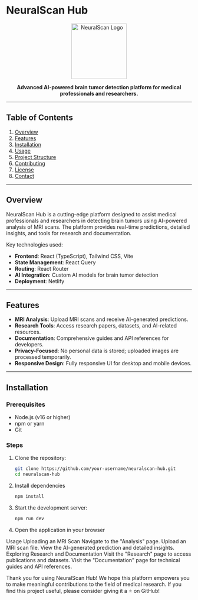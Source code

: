 # NeuralScan Hub

<p align="center">
  <img src="https://via.placeholder.com/150" alt="NeuralScan Logo" width="150"/>
</p>

<p align="center">
  <strong>Advanced AI-powered brain tumor detection platform for medical professionals and researchers.</strong>
</p>

---

## Table of Contents

1. [Overview](#overview)
2. [Features](#features)
3. [Installation](#installation)
4. [Usage](#usage)
5. [Project Structure](#project-structure)
6. [Contributing](#contributing)
7. [License](#license)
8. [Contact](#contact)

---

## Overview

NeuralScan Hub is a cutting-edge platform designed to assist medical professionals and researchers in detecting brain tumors using AI-powered analysis of MRI scans. The platform provides real-time predictions, detailed insights, and tools for research and documentation.

Key technologies used:
- **Frontend**: React (TypeScript), Tailwind CSS, Vite
- **State Management**: React Query
- **Routing**: React Router
- **AI Integration**: Custom AI models for brain tumor detection
- **Deployment**: Netlify

---

## Features

- **MRI Analysis**: Upload MRI scans and receive AI-generated predictions.
- **Research Tools**: Access research papers, datasets, and AI-related resources.
- **Documentation**: Comprehensive guides and API references for developers.
- **Privacy-Focused**: No personal data is stored; uploaded images are processed temporarily.
- **Responsive Design**: Fully responsive UI for desktop and mobile devices.

---

## Installation

### Prerequisites

- Node.js (v16 or higher)
- npm or yarn
- Git

### Steps

1. Clone the repository:
   ```bash
   git clone https://github.com/your-username/neuralscan-hub.git
   cd neuralscan-hub

2. Install dependencies
   ```bash
   npm install

3. Start the development server:
   ```bash
   npm run dev     
4. Open the application in your browser

Usage
Uploading an MRI Scan
Navigate to the "Analysis" page.
Upload an MRI scan file.
View the AI-generated prediction and detailed insights.
Exploring Research and Documentation
Visit the "Research" page to access publications and datasets.
Visit the "Documentation" page for technical guides and API references.


Thank you for using NeuralScan Hub! We hope this platform empowers you to make meaningful contributions to the field of medical research. If you find this project useful, please consider giving it a ⭐ on GitHub!

